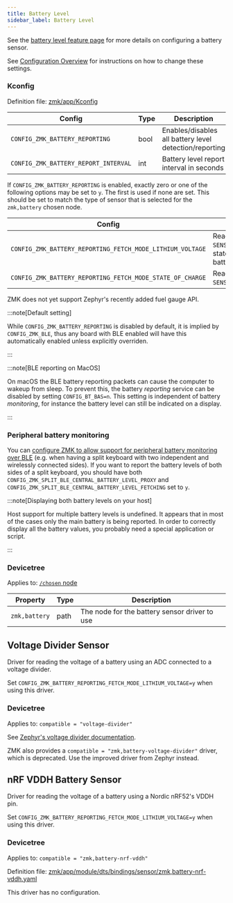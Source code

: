 ```yaml
---
title: Battery Level
sidebar_label: Battery Level
---
```


See the [battery level feature page](../features/battery.md) for more details on configuring a battery sensor.

See [Configuration Overview](index.md) for instructions on how to change these settings.

### Kconfig

Definition file: [zmk/app/Kconfig](https://github.com/zmkfirmware/zmk/blob/main/app/Kconfig)

| Config                               | Type | Description                                            | Default |
| ------------------------------------ | ---- | ------------------------------------------------------ | ------- |
| `CONFIG_ZMK_BATTERY_REPORTING`       | bool | Enables/disables all battery level detection/reporting | n       |
| `CONFIG_ZMK_BATTERY_REPORT_INTERVAL` | int  | Battery level report interval in seconds               | 60      |

If `CONFIG_ZMK_BATTERY_REPORTING` is enabled, exactly zero or one of the following options may be set to `y`. The first is used if none are set. This should be set to match the type of sensor that is selected for the `zmk,battery` chosen node.

| Config                                                    | Description                                                                                                  |
| --------------------------------------------------------- | ------------------------------------------------------------------------------------------------------------ |
| `CONFIG_ZMK_BATTERY_REPORTING_FETCH_MODE_LITHIUM_VOLTAGE` | Read a sensor that supports `SENSOR_CHAN_VOLTAGE` and estimate state of charge for a Li-Ion or LiPo battery. |
| `CONFIG_ZMK_BATTERY_REPORTING_FETCH_MODE_STATE_OF_CHARGE` | Read a sensor that supports `SENSOR_CHAN_GAUGE_STATE_OF_CHARGE`.                                             |

ZMK does not yet support Zephyr's recently added fuel gauge API.

:::note[Default setting]

While `CONFIG_ZMK_BATTERY_REPORTING` is disabled by default, it is implied by `CONFIG_ZMK_BLE`, thus any board with BLE enabled will have this automatically enabled unless explicitly overriden.

:::

:::note[BLE reporting on MacOS]

On macOS the BLE battery reporting packets can cause the computer to wakeup from sleep. To prevent this, the battery _reporting_ service can be disabled by setting `CONFIG_BT_BAS=n`. This setting is independent of battery _monitoring_, for instance the battery level can still be indicated on a display.

:::

### Peripheral battery monitoring

You can [configure ZMK to allow support for peripheral battery monitoring over BLE](system.md#split-keyboards) (e.g. when having a split keyboard with two independent and wirelessly connected sides).
If you want to report the battery levels of both sides of a split keyboard, you should have both `CONFIG_ZMK_SPLIT_BLE_CENTRAL_BATTERY_LEVEL_PROXY` and `CONFIG_ZMK_SPLIT_BLE_CENTRAL_BATTERY_LEVEL_FETCHING` set to `y`.

:::note[Displaying both battery levels on your host]

Host support for multiple battery levels is undefined. It appears that in most of the cases only the main battery is being reported. In order to correctly display all the battery values, you probably need a special application or script.

:::

### Devicetree

Applies to: [`/chosen` node](https://docs.zephyrproject.org/3.5.0/build/dts/intro-syntax-structure.html#aliases-and-chosen-nodes)

| Property      | Type | Description                                   |
| ------------- | ---- | --------------------------------------------- |
| `zmk,battery` | path | The node for the battery sensor driver to use |

## Voltage Divider Sensor

Driver for reading the voltage of a battery using an ADC connected to a voltage divider.

Set `CONFIG_ZMK_BATTERY_REPORTING_FETCH_MODE_LITHIUM_VOLTAGE=y` when using this driver.

### Devicetree

Applies to: `compatible = "voltage-divider"`

See [Zephyr's voltage divider documentation](https://docs.zephyrproject.org/3.5.0/build/dts/api/bindings/iio/afe/voltage-divider.html).

ZMK also provides a `compatible = "zmk,battery-voltage-divider"` driver, which is deprecated. Use the improved driver from Zephyr instead.

## nRF VDDH Battery Sensor

Driver for reading the voltage of a battery using a Nordic nRF52's VDDH pin.

Set `CONFIG_ZMK_BATTERY_REPORTING_FETCH_MODE_LITHIUM_VOLTAGE=y` when using this driver.

### Devicetree

Applies to: `compatible = "zmk,battery-nrf-vddh"`

Definition file: [zmk/app/module/dts/bindings/sensor/zmk,battery-nrf-vddh.yaml](https://github.com/zmkfirmware/zmk/blob/main/app/module/dts/bindings/sensor/zmk%2Cbattery-nrf-vddh.yaml)

This driver has no configuration.
